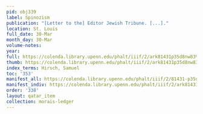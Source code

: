 ```yaml
---
pid: obj339
label: Spinozism
publication: "[Letter to the] Editor Jewish Tribune. [...]."
location: St. Louis
full_date: 30-Mar
month_day: 30-Mar
volume-notes:
year:
full: https://colenda.library.upenn.edu/phalt/iiif/2/ark81431p35d8nw83%2FSHA256E-s7181422--be501a1af3db9a0c9ac49a343f9c8cfb4d238b52bc6cffdfc5b75867bf7bf701.jpeg/full/3500,/0/default.jpg
thumb: https://colenda.library.upenn.edu/phalt/iiif/2/ark81431p35d8nw83%2FSHA256E-s7181422--be501a1af3db9a0c9ac49a343f9c8cfb4d238b52bc6cffdfc5b75867bf7bf701.jpeg/full/!200,200/0/default.jpg
index_terms: Hirsch, Samuel
toc: '353'
manifest_all: https://colenda.library.upenn.edu/phalt/iiif/2/81431-p35d8nw83/manifest
manifest_indiv: https://colenda.library.upenn.edu/phalt/iiif/2/ark81431p35d8nw83%2FSHA256E-s7181422--be501a1af3db9a0c9ac49a343f9c8cfb4d238b52bc6cffdfc5b75867bf7bf701.jpeg
order: '338'
layout: qatar_item
collection: morais-ledger
---
```

